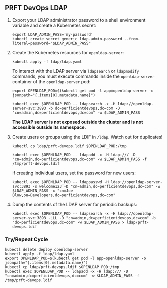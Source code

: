 ## PRFT DevOps LDAP

1. Export your LDAP administrator password to a shell environment variable and create a Kubernetes secret:
   ```
   export LDAP_ADMIN_PASS='my-password'
   kubectl create secret generic ldap-admin-password --from-literal=password="$LDAP_ADMIN_PASS"
   ```

2. Create the Kubernetes resources for `openldap-server`:
   
   `kubectl apply -f ldap/ldap.yaml`

   To interact with the LDAP server via `ldapsearch` or `ldapmodify` commands, you must execute commands inside the `openldap-server` container of the `openldap-server` pod:
   ```
   export OPENLDAP_POD=$(kubectl get pod -l app=openldap-server -o jsonpath="{.items[0].metadata.name}")

   kubectl exec $OPENLDAP_POD -- ldapsearch -x -H ldap://openldap-server-svc:3893 -b dc=perficientdevops,dc=com -D "cn=admin,dc=perficientdevops,dc=com" -w $LDAP_ADMIN_PASS
   ```

   **The LDAP server is not exposed outside the cluster and is not accessible outside its namespace.**

3. Create users or groups using the LDIF in `/ldap`. Watch out for duplicates!
   ```
   kubectl cp ldap/prft-devops.ldif $OPENLDAP_POD:/tmp

   kubectl exec $OPENLDAP_POD -- ldapadd -x -H ldap:/// -D "cn=admin,dc=perficientdevops,dc=com" -w $LDAP_ADMIN_PASS -f /tmp/prft-devops.ldif
   ```

   If creating individual users, set the password for new users:

   `kubectl exec $OPENLDAP_POD -- ldappasswd -H ldap://openldap-server-svc:3893 -s welcome123 -D "cn=admin,dc=perficientdevops,dc=com" -w $LDAP_ADMIN_PASS -x "cn=Joe Blow,ou=Developers,dc=perficientdevops,dc=com"`

4. Dump the contents of the LDAP server for periodic backups:

   `kubectl exec $OPENLDAP_POD -- ldapsearch -x -H ldap://openldap-server-svc:3893 -LLL -D "cn=admin,dc=perficientdevops,dc=com" -b "dc=perficientdevops,dc=com" -w $LDAP_ADMIN_PASS > ldap/prft-devops.ldif`

### Try/Repeat Cycle
```
kubectl delete deploy openldap-server
kubectl apply -f ldap/ldap.yaml
export OPENLDAP_POD=$(kubectl get pod -l app=openldap-server -o jsonpath="{.items[0].metadata.name}")
kubectl cp ldap/prft-devops.ldif $OPENLDAP_POD:/tmp
kubectl exec $OPENLDAP_POD -- ldapadd -x -H ldap:/// -D "cn=admin,dc=perficientdevops,dc=com" -w $LDAP_ADMIN_PASS -f /tmp/prft-devops.ldif
```
